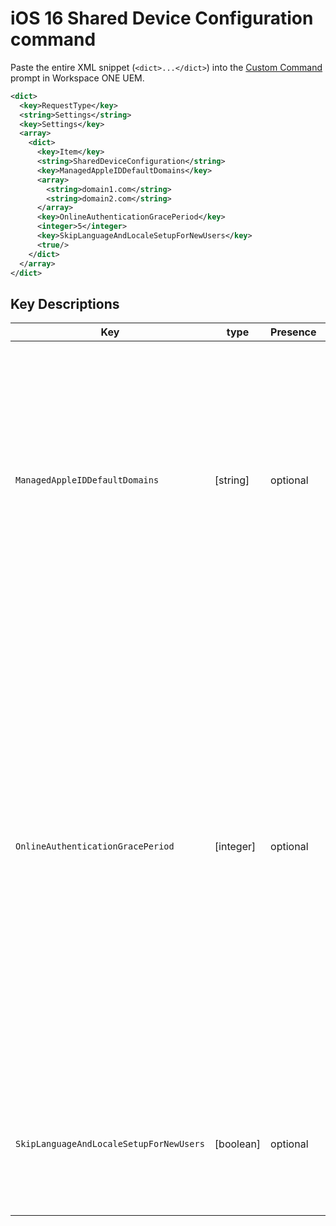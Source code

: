 # iOS 16 Shared Device Configuration command #

Paste the entire XML snippet (`<dict>...</dict>`) into the [Custom Command](https://docs.omnissa.com/en/VMware-Workspace-ONE-UEM/2011/tvOS_Platform/GUID-AWT-CUST-COMMAND.html) prompt in Workspace ONE UEM.

```xml
<dict>
  <key>RequestType</key>
  <string>Settings</string>
  <key>Settings</key>
  <array>
    <dict>
      <key>Item</key>
      <string>SharedDeviceConfiguration</string>
      <key>ManagedAppleIDDefaultDomains</key>
      <array>
        <string>domain1.com</string>
        <string>domain2.com</string>
      </array>
      <key>OnlineAuthenticationGracePeriod</key>
      <integer>5</integer>
      <key>SkipLanguageAndLocaleSetupForNewUsers</key>
      <true/>
    </dict>
  </array>
</dict>
```

## Key Descriptions ##

| Key              | type      | Presence   | Description                      |
|------------------|-----------|------------|----------------------------------|
|`ManagedAppleIDDefaultDomains`   | [string]   | optional | A list of domains that the Shared iPad login screen displays. The user can pick a domain from the list to complete their Managed Apple ID. If this list contains more than 3 domains, the system picks 3 at random for display. Available in iOS 16 and later.      |
|`OnlineAuthenticationGracePeriod`   |  [integer]   | optional | A grace period (in days) for Shared iPad online authentication. The Shared iPad only verifies the user’s passcode locally during login for users that already exist on the device. However, the system requires an online authentication (against Apple’s identity server) after the number of days specified by this setting. Setting this value to 0 enforces online authentication every time. Available in iOS 16 and later.      |
|`SkipLanguageAndLocaleSetupForNewUsers`   |  [boolean]   | optional | If true, the system picks the system language and locale automatically for the new Shared iPad user. Available in iOS 16.2 and later.      |
